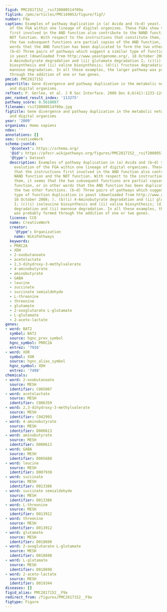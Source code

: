 ```yaml
---
figid: PMC2817152__rsif20080514f09a
figlink: /pmc/articles/PMC149053/figure/fig7/
number: F9a
caption: Examples of pathway duplication in (a) Avida and (b–d) yeast. (a) The evolution
  of the FGA within one lineage of digital organisms. These FGAs show that the instructions
  first involved in the AND function also contribute to the NAND function and the
  NOT function. With respect to the instructions that constitute them, it seems that
  the two subsequent functions are partial copies of the AND function, or in other
  words that the AND function has been duplicated to form the two other functions.
  (b–d) Three pairs of pathways which suggest a similar type of function duplication
  in yeast (downloaded from http://www.yeastgenome.org/, 18 October 2008; ). (b)(i)
  4-Aminobutyrate degradation and (ii) glutamate degradation I; (c)(i) isoleucine
  biosynthesis and (ii) valine biosynthesis; (d)(i) fructose degradation and (ii)
  mannose degradation. In all these examples, the larger pathway was probably formed
  through the addition of one or two genes.
pmcid: PMC2817152
papertitle: Gene divergence and pathway duplication in the metabolic network of yeast
  and digital organisms.
reftext: P. Gerlee, et al. J R Soc Interface. 2009 Dec 6;6(41):1233-1245.
pmc_ranked_result_index: '113275'
pathway_score: 0.5618087
filename: rsif20080514f09a.jpg
figtitle: Gene divergence and pathway duplication in the metabolic network of yeast
  and digital organisms
year: '2009'
organisms: Homo sapiens
ndex: ''
annotations: []
seo: CreativeWork
schema-jsonld:
  '@context': https://schema.org/
  '@id': https://pfocr.wikipathways.org/figures/PMC2817152__rsif20080514f09a.html
  '@type': Dataset
  description: Examples of pathway duplication in (a) Avida and (b–d) yeast. (a) The
    evolution of the FGA within one lineage of digital organisms. These FGAs show
    that the instructions first involved in the AND function also contribute to the
    NAND function and the NOT function. With respect to the instructions that constitute
    them, it seems that the two subsequent functions are partial copies of the AND
    function, or in other words that the AND function has been duplicated to form
    the two other functions. (b–d) Three pairs of pathways which suggest a similar
    type of function duplication in yeast (downloaded from http://www.yeastgenome.org/,
    18 October 2008; ). (b)(i) 4-Aminobutyrate degradation and (ii) glutamate degradation
    I; (c)(i) isoleucine biosynthesis and (ii) valine biosynthesis; (d)(i) fructose
    degradation and (ii) mannose degradation. In all these examples, the larger pathway
    was probably formed through the addition of one or two genes.
  license: CC0
  name: CreativeWork
  creator:
    '@type': Organization
    name: WikiPathways
  keywords:
  - PRRC2A
  - XDH
  - 2-oxobutanoate
  - acetolactate
  - 2,3-dihydroxy-3-methylvalerate
  - 4-aminobutyrate
  - aminobutyrate
  - GABA
  - leucine
  - succinate
  - succinate semialdehyde
  - L-threonine
  - threonine
  - glutamate
  - 2-oxoglutarate L-glutamate
  - L-glutamate
  - 2-aceto-lactate
genes:
- word: BAT2
  symbol: BAT2
  source: hgnc_prev_symbol
  hgnc_symbol: PRRC2A
  entrez: '7916'
- word: XOR
  symbol: XOR
  source: hgnc_alias_symbol
  hgnc_symbol: XDH
  entrez: '7498'
chemicals:
- word: 2-oxobutanoate
  source: MESH
  identifier: C005087
- word: acetolactate
  source: MESH
  identifier: C006359
- word: 2,3-dihydroxy-3-methylvalerate
  source: MESH
  identifier: C042993
- word: 4-aminobutyrate
  source: MESH
  identifier: D000613
- word: aminobutyrate
  source: MESH
  identifier: D000613
- word: GABA
  source: MESH
  identifier: D005680
- word: leucine
  source: MESH
  identifier: D007930
- word: succinate
  source: MESH
  identifier: D013386
- word: succinate semialdehyde
  source: MESH
  identifier: D013386
- word: L-threonine
  source: MESH
  identifier: D013912
- word: threonine
  source: MESH
  identifier: D013912
- word: glutamate
  source: MESH
  identifier: D018698
- word: 2-oxoglutarate L-glutamate
  source: MESH
  identifier: D018698
- word: L-glutamate
  source: MESH
  identifier: D018698
- word: 2-aceto-lactate
  source: MESH
  identifier: D019344
diseases: []
figid_alias: PMC2817152__F9a
redirect_from: /figures/PMC2817152__F9a
figtype: Figure
---
```

